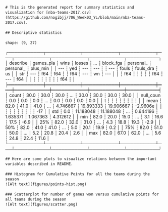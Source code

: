 
    # This is the generated report for summary statistics and visualization for [nba-teams-2017.csv](https://github.com/nogibjj/706_Week03_YL/blob/main/nba-teams-2017.csv).

    ## Descriptive statistics

    shape: (9, 27)
┌───────────┬───────────┬───────────┬───────────┬───┬───────────┬───────────┬───────────┬──────────┐
│ describe  ┆ games_pla ┆ wins      ┆ losses    ┆ … ┆ block_fga ┆ personal_ ┆ personal_ ┆ plus_min │
│ ---       ┆ yed       ┆ ---       ┆ ---       ┆   ┆ ---       ┆ fouls     ┆ fouls_dra ┆ us       │
│ str       ┆ ---       ┆ f64       ┆ f64       ┆   ┆ f64       ┆ ---       ┆ wn        ┆ ---      │
│           ┆ f64       ┆           ┆           ┆   ┆           ┆ f64       ┆ ---       ┆ f64      │
│           ┆           ┆           ┆           ┆   ┆           ┆           ┆ f64       ┆          │
╞═══════════╪═══════════╪═══════════╪═══════════╪═══╪═══════════╪═══════════╪═══════════╪══════════╡
│ count     ┆ 30.0      ┆ 30.0      ┆ 30.0      ┆ … ┆ 30.0      ┆ 30.0      ┆ 30.0      ┆ 30.0     │
│ null_coun ┆ 0.0       ┆ 0.0       ┆ 0.0       ┆ … ┆ 0.0       ┆ 0.0       ┆ 0.0       ┆ 0.0      │
│ t         ┆           ┆           ┆           ┆   ┆           ┆           ┆           ┆          │
│ mean      ┆ 82.0      ┆ 41.0      ┆ 41.0      ┆ … ┆ 4.746667  ┆ 19.893333 ┆ 19.906667 ┆ -2.9606e │
│           ┆           ┆           ┆           ┆   ┆           ┆           ┆           ┆ -17      │
│ std       ┆ 0.0       ┆ 11.188048 ┆ 11.188048 ┆ … ┆ 0.644196  ┆ 1.635371  ┆ 1.067363  ┆ 4.312612 │
│ min       ┆ 82.0      ┆ 20.0      ┆ 15.0      ┆ … ┆ 3.1       ┆ 16.6      ┆ 17.5      ┆ -6.9     │
│ 25%       ┆ 82.0      ┆ 32.0      ┆ 31.0      ┆ … ┆ 4.3       ┆ 18.8      ┆ 19.3      ┆ -2.9     │
│ 50%       ┆ 82.0      ┆ 41.0      ┆ 41.0      ┆ … ┆ 5.0       ┆ 20.1      ┆ 19.9      ┆ 0.2      │
│ 75%       ┆ 82.0      ┆ 51.0      ┆ 50.0      ┆ … ┆ 5.2       ┆ 20.8      ┆ 20.4      ┆ 2.6      │
│ max       ┆ 82.0      ┆ 67.0      ┆ 62.0      ┆ … ┆ 5.6       ┆ 24.8      ┆ 22.4      ┆ 11.6     │
└───────────┴───────────┴───────────┴───────────┴───┴───────────┴───────────┴───────────┴──────────┘

    ## Here are some plots to visualize relations between the important variables described in README.

    ### Histogram for Cumulative Points for all the teams during the season
    ![Alt text](figures/points-hist.png)

    ### Scatterplot for number of games won versus cumulative points for all teams during the season
    ![Alt text](figures/scatter.png)
